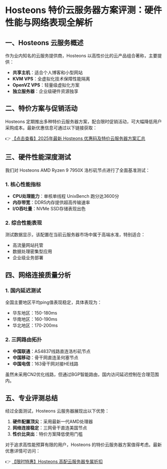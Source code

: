 # Hosteons 特价云服务器方案评测：硬件性能与网络表现全解析

## 一、Hosteons 云服务概述

作为业内知名的云服务提供商，Hosteons 以高性价比的云产品组合著称，主要提供：

- **共享主机**：适合个人博客和小型网站
- **KVM VPS**：全虚拟化技术保障性能隔离
- **OpenVZ VPS**：轻量级虚拟化方案
- **独立服务器**：企业级硬件资源独享

## 二、特价方案与促销活动

Hosteons 定期推出多种特价云服务器方案，配合限时促销活动，可大幅降低用户采购成本。最新优惠信息可通过以下链接获取：

👉 [【点击查看】2025年最新 Hosteons 优惠码及特价云服务器方案汇总](https://bit.ly/hosteons)

## 三、硬件性能深度测试

我们对 Hosteons AMD Ryzen 9 7950X 洛杉矶节点进行了全面基准测试：

### 1. 核心性能指标
- **CPU处理能力**：单核单线程 UnixBench 跑分达3600分
- **内存带宽**：DDR5内存提供超高传输速率
- **I/O吞吐量**：NVMe SSD存储表现出色

### 2. 综合性能表现
测试数据显示，该配置在当前云服务器市场中属于高端水准，特别适合：
- 高流量网站托管
- 数据处理密集型应用
- 企业级业务部署

## 四、网络连接质量分析

### 1. 国内延迟测试
全国主要地区平均ping值表现稳定，具体表现为：
- 华东地区：150-180ms
- 华南地区：160-190ms
- 华北地区：170-200ms

### 2. 三网路由拓扑
- **中国联通**：AS4837线路直连洛杉矶节点
- **中国移动**：骨干网直连圣何塞节点
- **中国电信**：163骨干网对接HE线路

虽然未采用CN2优化线路，但通过BGP智能路由，国内访问延迟控制在合理范围内。

## 五、专业评测总结

经过全面测试，Hosteons 云服务器展现出以下优势：

1. **硬件配置顶尖**：采用最新一代AMD处理器
2. **网络连接稳定**：三网骨干直连美国节点
3. **性价比突出**：特价方案降低使用门槛

对于追求高性能预算有限的用户，Hosteons 的特价云服务器方案值得考虑。最新优惠详情可访问：

👉 [【限时特惠】Hosteons 高配云服务器专属折扣](https://bit.ly/hosteons)
